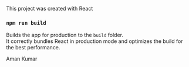 This project was created with React

### `npm run build`

Builds the app for production to the `build` folder.<br />
It correctly bundles React in production mode and optimizes the build for the best performance.

Aman Kumar
